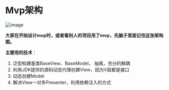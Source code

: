 # Mvp架构


![image](https://upload-images.jianshu.io/upload_images/1472453-d0a56fc0d9c67413.png?imageMogr2/auto-orient/strip%7CimageView2/2/w/416)

**大家在开始设计mvp时，或者看别人的项目用了mvp，先脑子里面记住这张架构图。**

**主要用的技术**：

1. 泛型构建基类BaseView、BaseModel， 抽离，充分的解耦
2. 利用JDK提供的源码动态代理创建View，因为V层都是接口
3. 动态创建Model
4. 解决View一对多Presenter，利用依赖注入的方式
